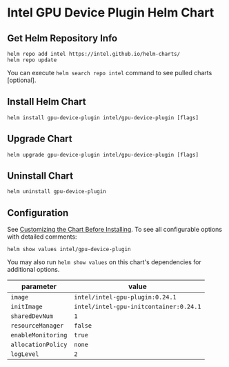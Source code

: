 # Intel GPU Device Plugin Helm Chart

## Get Helm Repository Info
```
helm repo add intel https://intel.github.io/helm-charts/
helm repo update
```

You can execute `helm search repo intel` command to see pulled charts [optional].

## Install Helm Chart
```
helm install gpu-device-plugin intel/gpu-device-plugin [flags]
```
## Upgrade Chart
```
helm upgrade gpu-device-plugin intel/gpu-device-plugin [flags]
```

## Uninstall Chart
```
helm uninstall gpu-device-plugin
```

## Configuration
See [Customizing the Chart Before Installing](https://helm.sh/docs/intro/using_helm/#customizing-the-chart-before-installing). To see all configurable options with detailed comments:

```console
helm show values intel/gpu-device-plugin
```

You may also run `helm show values` on this chart's dependencies for additional options.

|parameter| value |
|---------|-----------|
| `image` | `intel/intel-gpu-plugin:0.24.1` |
| `initImage` | `intel/intel-gpu-initcontainer:0.24.1` |
| `sharedDevNum` | `1` |
| `resourceManager` | `false` |
| `enableMonitoring` | `true` |
| `allocationPolicy` | `none` |
| `logLevel` | `2` |
